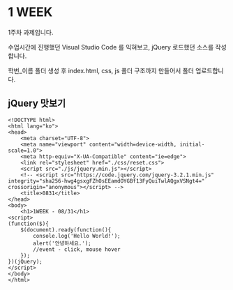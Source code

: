 # 1 WEEK

1주차 과제입니다.

수업시간에 진행했던 Visual Studio Code 를 익혀보고, jQuery 로드했던 소스를 작성합니다.

학번_이름 폴더 생성 후 index.html, css, js 폴더 구조까지 만들어서 폴더 업로드합니다.


## jQuery 맛보기

```
<!DOCTYPE html>
<html lang="ko">
<head>
    <meta charset="UTF-8">
    <meta name="viewport" content="width=device-width, initial-scale=1.0">
    <meta http-equiv="X-UA-Compatible" content="ie=edge">
    <link rel="stylesheet" href="./css/reset.css">
    <script src="./js/jquery.min.js"></script>
    <!-- <script src="https://code.jquery.com/jquery-3.2.1.min.js" integrity="sha256-hwg4gsxgFZhOsEEamdOYGBf13FyQuiTwlAQgxVSNgt4=" crossorigin="anonymous"></script> -->
    <title>0831</title>
</head>
<body>
    <h1>1WEEK - 08/31</h1>
<script>
(function($){
    $(document).ready(function(){
        console.log('Hello World!');
        alert('안녕하세요.');
        //event - click, mouse hover
    });
})(jQuery);
</script>
</body>
</html>

```